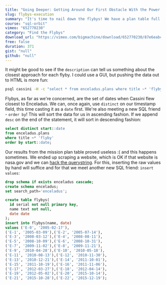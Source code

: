 ```yaml
---
title: "Going Deeper: Getting Around Our First Obstacle With the Power of SQL"
slug: flybys-execution
summary: "It's time to nail down the flybys! We have a plan table full of Enceladus mission plan goodness - now we just need to figure out how to sift the data correctly."
course: "sql-orbit"
vimeo: "652770230"
category: "Find the Flybys"
download_url: "https://vimeo.com/bigmachine/download/652770230/87e6eabc0a"
free: false
duration: 371
gist: "null"
github: "null"
---
```


It might be good to see if the `description` can tell us something about the closest approach for each flyby. I could use a GUI, but pushing the data out to HTML is more fun:

```sh
psql cassini -H -c "select * from enceladus.plans where title ~* 'flyby'"  > flybys.html && open flybys.html
```

Flybys, as far as we're concerned, are the set of dates when Cassini flew closest to Enceladus. We can, once again, use `distinct` on our timestamp field, this time casting it as a `date` first. We're also meeting a new SQL friend - `order by`! This will sort the data for us in ascending fashion. If we append `desc` on the end of the statement, it will sort in descending fashion:

```sql
select distinct start::date
from enceladus.plans
where title ~* 'flyby'
order by start::date;
```

Our results from the mission plan table proved useless :( and this happens sometimes. We ended up scraping a website, which is OK if that website is nasa.gov and we can [hack the querystring](https://solarsystem.nasa.gov/missions/cassini/mission/tour/flybys/?page=0&per_page=40&order=publish_date+desc%2Ccreated_at+desc&search=Enceladus&tags=cassini%3Aflybys). For this, inserting the raw values by hand will suffice and for that we meet another new SQL friend: `insert values`:

```sql
drop schema if exists enceladus cascade;
create schema enceladus;
set search_path='enceladus';

create table flybys(
  id serial not null primary key,
  name text not null,
  date date
);
insert into flybys(name, date)
values ('E-0', '2005-02-17'),
('E-1', '2005-03-09'),('E-2', '2005-07-14'),
('E-3', '2008-03-12'),('E-4', '2008-08-11'),
('E-5', '2008-10-09'),('E-6', '2008-10-31'),
('E-7', '2009-11-02'),('E-8', '2009-11-21'),
('E-9', '2010-04-28'),('E-10', '2010-05-18'),
('E-11', '2010-08-13'),('E-12', '2010-11-30'),
('E-13', '2010-12-21'),('E-14', '2011-10-01'),
('E-15', '2011-10-19'),('E-16', '2011-11-06'),
('E-17', '2012-03-27'),('E-18', '2012-04-14'),
('E-19', '2012-05-02'),('E-20', '2015-10-14'),
('E-21', '2015-10-28'),('E-22', '2015-12-19');
```
